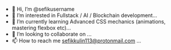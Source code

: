 - 👋 Hi, I’m @sefikusername
- 👀 I’m interested in Fullstack / AI / Blockchain development...
- 🌱 I’m currently learning Advanced CSS mechanics (animations, mastering flexbox etc)...
- 💞️ I’m looking to collaborate on ...
- 📫 How to reach me sefikkulin113@protonmail.com ...

<!---
sefikusername/sefikusername is a ✨ special ✨ repository because its `README.md` (this file) appears on your GitHub profile.
You can click the Preview link to take a look at your changes.
--->
